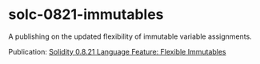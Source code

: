 # solc-0821-immutables

A publishing on the updated flexibility of immutable variable assignments.<br>

Publication: <a href="https://medium.com/@jason.garcia24/b8fdb25a7cf7">Solidity 0.8.21 Language Feature: Flexible Immutables</a>
